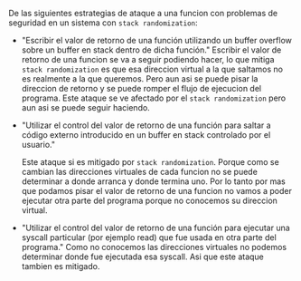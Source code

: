De las siguientes estrategias de ataque a una funcion con problemas de seguridad en un sistema con `stack randomization`: 

- "Escribir el valor de retorno de una función utilizando un buffer overflow sobre un buffer en stack dentro de dicha función."
  Escribir el valor de retorno de una funcion se va a seguir podiendo hacer, lo que mitiga `stack randomization` es que esa direccion virtual a la que saltamos no es realmente a la que queremos. Pero aun asi se puede pisar la direccion de retorno y se puede romper el flujo de ejecucion del programa. Este ataque se ve afectado por el `stack randomization` pero aun asi se puede seguir haciendo. 

- "Utilizar el control del valor de retorno de una función para saltar a código externo introducido en un buffer en stack controlado por el usuario."

  Este ataque si es mitigado por `stack randomization`. Porque como se cambian las direcciones virtuales de cada funcion no se puede determinar a donde arranca y donde termina uno. Por lo tanto por mas que podamos pisar el valor de retorno de una funcion no vamos a poder ejecutar otra parte del programa porque no conocemos su direccion virtual. 

- "Utilizar el control del valor de retorno de una función para ejecutar una syscall particular (por ejemplo read) que fue usada en otra parte del programa."
  Como no conocemos las direcciones virtuales no podemos determinar donde fue ejecutada esa syscall. Asi que este ataque tambien es mitigado. 